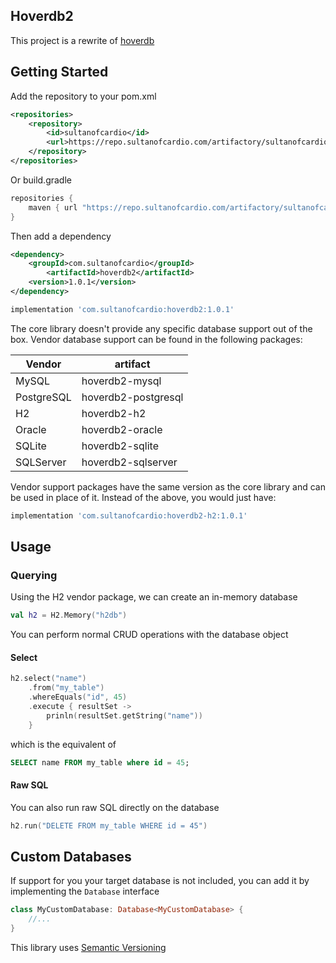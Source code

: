 ## Hoverdb2

This project is a rewrite of [hoverdb](https://github.com/sultanofcardio/hoverdb)

## Getting Started

Add the repository to your pom.xml

```xml
<repositories>
    <repository>
        <id>sultanofcardio</id>
        <url>https://repo.sultanofcardio.com/artifactory/sultanofcardio</url>
    </repository>
</repositories>
```

Or build.gradle

```groovy
repositories {
    maven { url "https://repo.sultanofcardio.com/artifactory/sultanofcardio" }
}
```

Then add a dependency

```xml
<dependency>
    <groupId>com.sultanofcardio</groupId>
        <artifactId>hoverdb2</artifactId>
    <version>1.0.1</version>
</dependency>
```

```groovy
implementation 'com.sultanofcardio:hoverdb2:1.0.1'
``` 

The core library doesn't provide any specific database support out of the box. Vendor database support can be found 
in the following packages:

|     Vendor     |      artifact       |
|----------------|---------------------|
|    MySQL       | hoverdb2-mysql      |
|    PostgreSQL  | hoverdb2-postgresql |
|    H2          | hoverdb2-h2         |
|    Oracle      | hoverdb2-oracle     |
|    SQLite      | hoverdb2-sqlite     |
|    SQLServer   | hoverdb2-sqlserver  |

Vendor support packages have the same version as the core library and can be used in place of it. Instead of the above,
you would just have:

```groovy
implementation 'com.sultanofcardio:hoverdb2-h2:1.0.1'
``` 

## Usage

### Querying

Using the H2 vendor package, we can create an in-memory database

```kotlin
val h2 = H2.Memory("h2db")
```

You can perform normal CRUD operations with the database object

#### Select
```kotlin
h2.select("name")
    .from("my_table")
    .whereEquals("id", 45)
    .execute { resultSet ->
        prinln(resultSet.getString("name"))
    }
```
which is the equivalent of
```sql
SELECT name FROM my_table where id = 45;
```

#### Raw SQL

You can also run raw SQL directly on the database
```kotlin
h2.run("DELETE FROM my_table WHERE id = 45")
```

## Custom Databases

If support for you your target database is not included, you can add it by implementing the `Database` interface

```kotlin
class MyCustomDatabase: Database<MyCustomDatabase> {
    //...
}
```

This library uses [Semantic Versioning](http://semver.org/)
